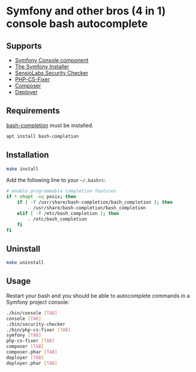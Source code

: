 # Symfony and other bros (4 in 1) console bash autocomplete

## Supports

 * [Symfony Console component](https://symfony.com/doc/current/components/console.html)
 * [The Symfony Installer](https://github.com/symfony/symfony-installer)
 * [SensioLabs Security Checker](https://github.com/sensiolabs/security-checker)
 * [PHP-CS-Fixer](https://github.com/FriendsOfPHP/PHP-CS-Fixer)
 * [Composer](https://getcomposer.org/)
 * [Deployer](https://deployer.org/)

## Requirements

[bash-completion](https://github.com/scop/bash-completion) must be installed.

```bash
apt install bash-completion
```

## Installation

```bash
make install
```

Add the following line to your `~/.bashrc`:

```bash
# enable programmable completion features
if ! shopt -oq posix; then
    if [ -f /usr/share/bash-completion/bash_completion ]; then
        . /usr/share/bash-completion/bash_completion
    elif [ -f /etc/bash_completion ]; then
        . /etc/bash_completion
    fi
fi
```

## Uninstall

```bash
make uninstall
```

## Usage

Restart your bash and you should be able to autocomplete commands in a Symfony project console:

```bash
./bin/console [TAB]
console [TAB]
./bin/security-checker
./bin/php-cs-fixer [TAB]
symfony [TAB]
php-cs-fixer [TAB]
composer [TAB]
composer.phar [TAB]
deployer [TAB]
deployer.phar [TAB]
```
